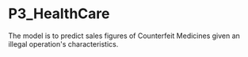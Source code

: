 # P3_HealthCare
The model is to predict sales figures of Counterfeit Medicines given an illegal operation's characteristics.
